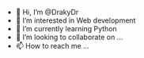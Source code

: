 - 👋 Hi, I’m @DrakyDr
- 👀 I’m interested in Web development
- 🌱 I’m currently learning Python
- 💞️ I’m looking to collaborate on ...
- 📫 How to reach me ...

<!---
DrakyDr/DrakyDr is a ✨ special ✨ repository because its `README.md` (this file) appears on your GitHub profile.
You can click the Preview link to take a look at your changes.
--->
